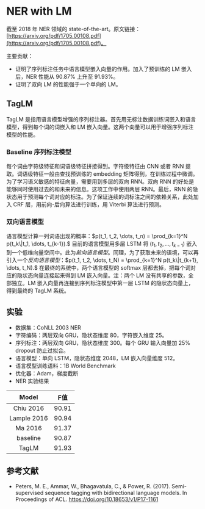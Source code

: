 # NER with LM

截至 2018 年 NER 领域的 state-of-the-art。原文链接：[https://arxiv.org/pdf/1705.00108.pdf](https://arxiv.org/pdf/1705.00108.pdf)。

主要贡献：

- 证明了序列标注任务中语言模型嵌入向量的作用。加入了预训练的 LM 嵌入后，NER 性能从 90.87% 上升至 91.93%。
- 证明了双向 LM 的性能强于一个单向的 LM。

## TagLM

TagLM 是指用语言模型增强的序列标注器。首先用无标注数据训练词嵌入和语言模型，得到每个词的词嵌入和 LM 嵌入向量。这两个向量可以用于增强序列标注模型的性能。

### Baseline 序列标注模型

每个词由字符级特征和词语级特征拼接得到。字符级特征由 CNN 或者 RNN 提取。词语级特征一般由查找预训练的 embedding 矩阵得到，在训练过程中微调。为了学习语义敏感的特征向量，需要用到多层的双向 RNN。双向 RNN 的好处是能够同时使用过去的和未来的信息。这项工作中使用两层 RNN。最后，RNN 的隐状态用于预测每个词对应的标注。为了保证连续的词标注之间的依赖关系，此处加入 CRF 层，用前向-后向算法进行训练，用 Viterbi 算法进行预测。

### 双向语言模型

语言模型计算一列词语出现的概率：$p(t_1, t_2, \dots, t_n) = \prod_{k=1}^N p(t_k\|t_1, \dots, t_{k-1}).$ 目前的语言模型用多层 LSTM 将 $(t_1, t_2, \dots, t_{k-1})$ 嵌入到一个低维向量空间中。此为*前向语言模型*。同理，为了获取未来的语境，可以再引入一个*反向语言模型*：$p(t_1, t_2, \dots, t_N) = \prod_{k=1}^N p(t_k\|t_{k+1}, \dots, t_N).$ 在最终的系统中，两个语言模型的 softmax 层都去掉，把每个词对应的隐状态向量连接起来得到 LM 嵌入向量。注：两个 LM 没有共享的参数，全部独立。LM 嵌入向量再连接到序列标注模型中第一层 LSTM 的隐状态向量上，得到最终的 TagLM 系统。

## 实验

- 数据集：CoNLL 2003 NER
- 字符编码：两层双向 GRU，隐状态维度 80，字符嵌入维度 25。
- 序列标注：两层双向 GRU，隐状态维度 300。每个 GRU 输入向量加 25% dropout 防止过拟合。
- 语言模型：单向 LSTM，隐状态维度 2048，LM 嵌入向量维度 512。
- 语言模型训练语料：1B World Benchmark
- 优化器：Adam，梯度截断
- NER 实验结果

|Model|F值|
|:-:|:-:|
|Chiu 2016|90.91|
|Lample 2016|90.94|
|Ma 2016|91.37|
|baseline|90.87|
|TagLM|91.93|

## 参考文献

- Peters, M. E., Ammar, W., Bhagavatula, C., & Power, R. (2017). Semi-supervised sequence tagging with bidirectional language models. In Proceedings of ACL. https://doi.org/10.18653/v1/P17-1161
